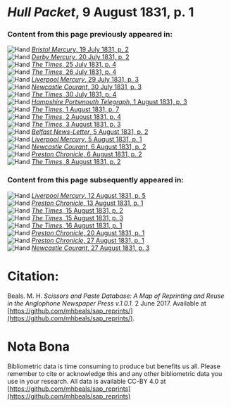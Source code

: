 # *Hull Packet*, 9 August 1831, p. 1  
  
### Content from this page previously appeared in:  
![Hand](http://scissorsandpaste.net/wp-content/uploads/2017/06/smallhandpointer.png) [*Bristol Mercury*, 19 July 1831, p. 2](https://mhbeals.github.io/sap_html/Bristol-Mercury/Bristol-Mercury-19-July-1831-p-2)  
![Hand](http://scissorsandpaste.net/wp-content/uploads/2017/06/smallhandpointer.png) [*Derby Mercury*, 20 July 1831, p. 2](https://mhbeals.github.io/sap_html/Derby-Mercury/Derby-Mercury-20-July-1831-p-2)  
![Hand](http://scissorsandpaste.net/wp-content/uploads/2017/06/smallhandpointer.png) [*The Times*, 25 July 1831, p. 4](https://mhbeals.github.io/sap_html/The-Times/The-Times-25-July-1831-p-4)  
![Hand](http://scissorsandpaste.net/wp-content/uploads/2017/06/smallhandpointer.png) [*The Times*, 26 July 1831, p. 4](https://mhbeals.github.io/sap_html/The-Times/The-Times-26-July-1831-p-4)  
![Hand](http://scissorsandpaste.net/wp-content/uploads/2017/06/smallhandpointer.png) [*Liverpool Mercury*, 29 July 1831, p. 3](https://mhbeals.github.io/sap_html/Liverpool-Mercury/Liverpool-Mercury-29-July-1831-p-3)  
![Hand](http://scissorsandpaste.net/wp-content/uploads/2017/06/smallhandpointer.png) [*Newcastle Courant*, 30 July 1831, p. 3](https://mhbeals.github.io/sap_html/Newcastle-Courant/Newcastle-Courant-30-July-1831-p-3)  
![Hand](http://scissorsandpaste.net/wp-content/uploads/2017/06/smallhandpointer.png) [*The Times*, 30 July 1831, p. 4](https://mhbeals.github.io/sap_html/The-Times/The-Times-30-July-1831-p-4)  
![Hand](http://scissorsandpaste.net/wp-content/uploads/2017/06/smallhandpointer.png) [*Hampshire Portsmouth Telegraph*, 1 August 1831, p. 3](https://mhbeals.github.io/sap_html/Hampshire-Portsmouth-Telegraph/Hampshire-Portsmouth-Telegraph-1-August-1831-p-3)  
![Hand](http://scissorsandpaste.net/wp-content/uploads/2017/06/smallhandpointer.png) [*The Times*, 1 August 1831, p. 7](https://mhbeals.github.io/sap_html/The-Times/The-Times-1-August-1831-p-7)  
![Hand](http://scissorsandpaste.net/wp-content/uploads/2017/06/smallhandpointer.png) [*The Times*, 2 August 1831, p. 4](https://mhbeals.github.io/sap_html/The-Times/The-Times-2-August-1831-p-4)  
![Hand](http://scissorsandpaste.net/wp-content/uploads/2017/06/smallhandpointer.png) [*The Times*, 3 August 1831, p. 3](https://mhbeals.github.io/sap_html/The-Times/The-Times-3-August-1831-p-3)  
![Hand](http://scissorsandpaste.net/wp-content/uploads/2017/06/smallhandpointer.png) [*Belfast News-Letter*, 5 August 1831, p. 2](https://mhbeals.github.io/sap_html/Belfast-News-Letter/Belfast-News-Letter-5-August-1831-p-2)  
![Hand](http://scissorsandpaste.net/wp-content/uploads/2017/06/smallhandpointer.png) [*Liverpool Mercury*, 5 August 1831, p. 1](https://mhbeals.github.io/sap_html/Liverpool-Mercury/Liverpool-Mercury-5-August-1831-p-1)  
![Hand](http://scissorsandpaste.net/wp-content/uploads/2017/06/smallhandpointer.png) [*Newcastle Courant*, 6 August 1831, p. 2](https://mhbeals.github.io/sap_html/Newcastle-Courant/Newcastle-Courant-6-August-1831-p-2)  
![Hand](http://scissorsandpaste.net/wp-content/uploads/2017/06/smallhandpointer.png) [*Preston Chronicle*, 6 August 1831, p. 2](https://mhbeals.github.io/sap_html/Preston-Chronicle/Preston-Chronicle-6-August-1831-p-2)  
![Hand](http://scissorsandpaste.net/wp-content/uploads/2017/06/smallhandpointer.png) [*The Times*, 8 August 1831, p. 2](https://mhbeals.github.io/sap_html/The-Times/The-Times-8-August-1831-p-2)  
  
### Content from this page subsequently appeared in:  
![Hand](http://scissorsandpaste.net/wp-content/uploads/2017/06/smallhandpointer.png) [*Liverpool Mercury*, 12 August 1831, p. 5](https://mhbeals.github.io/sap_html/Liverpool-Mercury/Liverpool-Mercury-12-August-1831-p-5)  
![Hand](http://scissorsandpaste.net/wp-content/uploads/2017/06/smallhandpointer.png) [*Preston Chronicle*, 13 August 1831, p. 1](https://mhbeals.github.io/sap_html/Preston-Chronicle/Preston-Chronicle-13-August-1831-p-1)  
![Hand](http://scissorsandpaste.net/wp-content/uploads/2017/06/smallhandpointer.png) [*The Times*, 15 August 1831, p. 2](https://mhbeals.github.io/sap_html/The-Times/The-Times-15-August-1831-p-2)  
![Hand](http://scissorsandpaste.net/wp-content/uploads/2017/06/smallhandpointer.png) [*The Times*, 15 August 1831, p. 3](https://mhbeals.github.io/sap_html/The-Times/The-Times-15-August-1831-p-3)  
![Hand](http://scissorsandpaste.net/wp-content/uploads/2017/06/smallhandpointer.png) [*The Times*, 16 August 1831, p. 1](https://mhbeals.github.io/sap_html/The-Times/The-Times-16-August-1831-p-1)  
![Hand](http://scissorsandpaste.net/wp-content/uploads/2017/06/smallhandpointer.png) [*Preston Chronicle*, 20 August 1831, p. 1](https://mhbeals.github.io/sap_html/Preston-Chronicle/Preston-Chronicle-20-August-1831-p-1)  
![Hand](http://scissorsandpaste.net/wp-content/uploads/2017/06/smallhandpointer.png) [*Preston Chronicle*, 27 August 1831, p. 1](https://mhbeals.github.io/sap_html/Preston-Chronicle/Preston-Chronicle-27-August-1831-p-1)  
![Hand](http://scissorsandpaste.net/wp-content/uploads/2017/06/smallhandpointer.png) [*Newcastle Courant*, 27 August 1831, p. 3](https://mhbeals.github.io/sap_html/Newcastle-Courant/Newcastle-Courant-27-August-1831-p-3)  


# Citation: 

Beals. M. H. *Scissors and Paste Database: A Map of Reprinting and Reuse in the Anglophone Newspaper Press v.1.0.1.* 2 June 2017. Available at [https://github.com/mhbeals/sap_reprints/](https://github.com/mhbeals/sap_reprints/). 

# Nota Bona

Bibliometric data is time consuming to produce but benefits us all. Please remember to cite or acknowledge this and any other bibliometric data you use in your research. All data is available CC-BY 4.0 at [https://github.com/mhbeals/sap_reprints](https://github.com/mhbeals/sap_reprints)